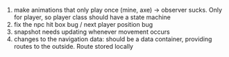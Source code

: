 1) make animations that only play once (mine, axe) -> observer sucks. Only for player, so player class should have a state machine
2) fix the npc hit box bug / next player position bug
3) snapshot needs updating whenever movement occurs
4) changes to the navigation data: should be a data container, providing routes to the outside. Route stored locally
